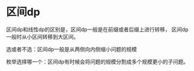# 区间dp

区间dp和线性dp的区别是，区间dp一般是在前缀或者后缀上进行转移，
区间dp一般时从小区间转移到大区间。


选或者不选：区间dp一般是从两侧向内侧缩小问题的规模


枚举选择哪一个：区间dp有时候会将问题的规模分割成多个规模更小的子问题。
